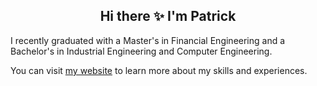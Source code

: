<h2 align="center">Hi there ✨ I'm Patrick </h2>

I recently graduated with a Master's in Financial Engineering and a Bachelor's in Industrial Engineering and Computer Engineering.

You can visit [my website](https://patrickmurphym.github.io/) to learn more about my skills and experiences.

<!--
**patrickmurphym/patrickmurphym** is a ✨ _special_ ✨ repository because its `README.md` (this file) appears on your GitHub profile.

Here are some ideas to get you started:

- 🔭 I’m currently working on ...
- 🌱 I’m currently learning ...
- 👯 I’m looking to collaborate on ...
- 🤔 I’m looking for help with ...
- 💬 Ask me about ...
- 📫 How to reach me: ...
- 😄 Pronouns: ...
- ⚡ Fun fact: ...
-->
